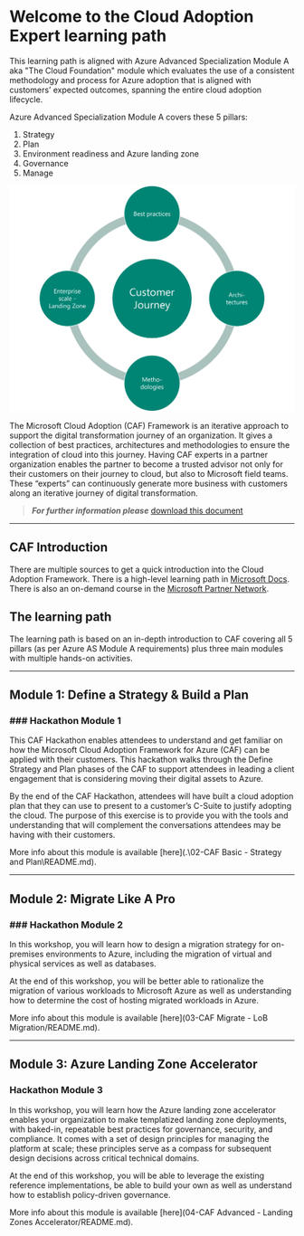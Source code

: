 # Welcome to the Cloud Adoption Expert learning path

This learning path is aligned with Azure Advanced Specialization Module A aka "The Cloud Foundation" module which evaluates the use of a consistent methodology and process for Azure adoption that is aligned with customers’ expected outcomes, spanning the entire cloud adoption lifecycle.

Azure Advanced Specialization Module A covers these 5 pillars:

1. Strategy
2. Plan
3. Environment readiness and Azure landing zone
4. Governance
5. Manage

![CAF Expert](./images/caf-expert.png)

The Microsoft Cloud Adoption (CAF) Framework is an iterative approach to support the digital transformation journey of an organization. It gives a collection of best practices, architectures and methodologies to ensure the integration of cloud into this journey. Having CAF experts in a partner organization enables the partner to become a trusted advisor not only for their customers on their journey to cloud, but also to Microsoft field teams. These “experts” can continuously generate more business with customers along an iterative journey of digital transformation.

> **_For further information please_** [download this document](./sources/CAF%20Expert.pdf)

---

## CAF Introduction

There are multiple sources to get a quick introduction into the Cloud Adoption Framework. There is a high-level learning path in [Microsoft Docs](https://docs.microsoft.com/learn/modules/microsoft-cloud-adoption-framework-for-azure/).
There is also an on-demand course in the [Microsoft Partner Network](https://partner.microsoft.com/en-us/training/assets/collection/cloud-adoption-framework-for-microsoft-azure#/).

## The learning path

The learning path is based on an in-depth introduction to CAF covering all 5 pillars (as per Azure AS Module A requirements) plus three main modules with multiple hands-on activities.

---

## Module 1: Define a Strategy & Build a Plan

### ### Hackathon Module 1

This CAF Hackathon enables attendees to understand and get familiar on how the Microsoft Cloud Adoption Framework for Azure (CAF) can be applied with their customers. This hackathon walks through the Define Strategy and Plan phases of the CAF to support attendees in leading a client engagement that is considering moving their digital assets to Azure.

By the end of the CAF Hackathon, attendees will have built a cloud adoption plan that they can use to present to a customer’s C-Suite to justify adopting the cloud. The purpose of this exercise is to provide you with the tools and understanding that will complement the conversations attendees may be having with their customers.

More info about this module is available [here](.\02-CAF Basic - Strategy and Plan\README.md).

---

## Module 2: Migrate Like A Pro

### ### Hackathon Module 2

In this workshop, you will learn how to design a migration strategy for on-premises environments to Azure, including the migration of virtual and physical services as well as databases.

At the end of this workshop, you will be better able to rationalize the migration of various workloads to Microsoft Azure as well as understanding how to determine the cost of hosting migrated workloads in Azure.

More info about this module is available [here](03-CAF Migrate - LoB Migration/README.md).

---

## Module 3: Azure Landing Zone Accelerator

### Hackathon Module 3

In this workshop, you will learn how the Azure landing zone accelerator enables your organization to make templatized landing zone deployments, with baked-in, repeatable best practices for governance, security, and compliance. It comes with a set of design principles for managing the platform at scale; these principles serve as a compass for subsequent design decisions across critical technical domains.

At the end of this workshop, you will be able to leverage the existing reference implementations, be able to build your own as well as understand how to establish policy-driven governance.

More info about this module is available [here](04-CAF Advanced - Landing Zones Accelerator/README.md).
